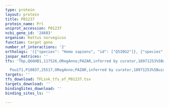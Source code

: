 ```yaml
---
type: protein
layout: protein
title: P01237
protein_name: Prl
uniprot_accession: P01237
ncbi_gene_id: '24683'
organism: Rattus norvegicus
function: target gene
number_of_interactions: '2'
orthologs: '[{"species": "Homo sapiens", "id": ["Q5I0G2"]}, {"species": "Danio rerio", "id": ["F1QP70"]}, {"species": "Mus musculus", "id": ["Q9CPQ2"]}]'
jaspar_matrices: ''
tfs: 'Tbp,Q66HB1,117526,ORegAnno;PAZAR,inferred by curator,18971253%5Buid%5D+OR+26578589%5Buid%5D,No

  Pou1f1,P10037,25517,ORegAnno;PAZAR,inferred by curator,18971253%5Buid%5D+OR+26578589%5Buid%5D,No'
targets: ''
tfs_download: TFLink_tfs_of_P01237.tsv
targets_download: ''
bindingSites_download: ''
binding_sites_ls: ''

---
```

